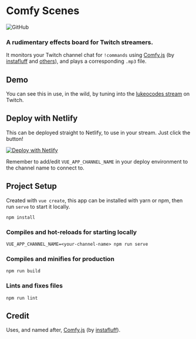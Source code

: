# Comfy Scenes

![GitHub](https://img.shields.io/github/license/lukeocodes/comfy-scenes?style=flat-square)

### A rudimentary effects board for Twitch streamers. 

It monitors your Twitch channel chat for `!commands` using [Comfy.js](https://github.com/instafluff/ComfyJS) (by [instafluff](https://github.com/instafluff/ComfyJS#instafluff) and [others](https://github.com/instafluff/ComfyJS#credits)), and plays a corresponding `.mp3` file.

## Demo

You can see this in use, in the wild, by tuning into the [lukeocodes stream](https://twitch.tv/lukeocodes) on Twitch.

## Deploy with Netlify

This can be deployed straight to Netlify, to use in your stream. Just click the button!

[![Deploy with Netlify](https://www.netlify.com/img/deploy/button.svg)](https://app.netlify.com/start/deploy?repository=https://github.com/lukeocodes/comfy-scenes)

Remember to add/edit `VUE_APP_CHANNEL_NAME` in your deploy environment to the channel name to connect to.

## Project Setup

Created with `vue create`, this app can be installed with yarn or npm, then run `serve` to start it locally.

```
npm install
```

### Compiles and hot-reloads for starting locally

```
VUE_APP_CHANNEL_NAME=<your-channel-name> npm run serve
```

### Compiles and minifies for production

```
npm run build
```

### Lints and fixes files

```
npm run lint
```

## Credit

Uses, and named after, [Comfy.js](https://github.com/instafluff/ComfyJS) (by [instafluff](https://github.com/instafluff/ComfyJS#instafluff)).

